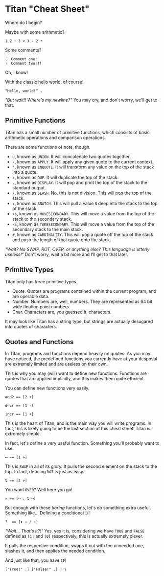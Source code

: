 # Titan "Cheat Sheet"
Where do I begin?

Maybe with some arithmetic?

```
1 2 + 3 × 3 - 2 ÷
```

Some comments?

```
⋮ Comment one!
⋮ Comment two!!!
```

Oh, I know!

With the classic hello world, of course!

```
"Hello, world!" .
```

*"But wait!! Where's my newline?"* You may cry, and don't worry, we'll get to that.

## Primitive Functions
Titan has a small number of primitive functions, which consists of basic arithmetic operations and comparison operations.

There are some functions of note, though.

- `∪`, known as `UNION`. It will concatenate two quotes together.
- `∘`, known as `APPLY`. It will apply any given quote to the current context.
- `'`, known as `ENQUOTE`. It will transform any value on the top of the stack into a quote.
- `:`, known as `DUP`. It will duplicate the top of the stack.
- `.`, known as `DISPLAY`. It will pop and print the top of the stack to the standard output.
- `/`, known as `SLASH`. No, this is not division. This will pop the top of the stack.
- `⋄`, known as `SNATCH`. This will pull a value `N` deep into the stack to the top of the stack.
- `>s`, known as `MOVESECONDARY`. This will move a value from the top of the stack to the secondary stack.
- `<s`, known as `TAKESECONDARY`. This will move a value from the top of the secondary stack to the main stack.
- `#`, known as `CARDINALITY`. This will pop a quote off the top of the stack and push the length of that quote onto the stack.

*"Wait? No SWAP, ROT, OVER, or anything else? This language is utterly useless!"* Don't worry, wait a bit more and I'll get to that later.

## Primitive Types
Titan only has *three* primitive types.

- Quote. Quotes are programs contained within the current program, and are operable data.
- Number. Numbers are, well, numbers. They are represented as 64 bit wide floating point numbers.
- Char. Characters are, you guessed it, characters.

It may look like Titan has a string type, but strings are actually desugared into quotes of characters.

## Quotes and Functions
In Titan, programs and functions depend heavily on quotes. As you may have noticed, the predefined functions you currently have at your desposal are extremely limited and are useless on their own.

This is why you may (will) want to define new functions. Functions are quotes that are applied implicitly, and this makes them quite efficient.

You can define new functions very easily.

```
add2 == [2 +]

decr == [1 -]

incr == [1 +]
```

This is the heart of Titan, and is the main way you will write programs. In fact, this is likely going to be the last section of this cheat sheet! Titan is extremely simple.

In fact, let's define a very useful function. Something you'll probably want to use.

```
⟷ == [1 ⋄]
```

This is `SWAP` in all of its glory. It pulls the second element on the stack to the top. In fact, defining `ROT` is just as easy.

```
⍉ == [2 ⋄]
```

You want `OVER`? Well here you go!

```
≍ == [⟷ : ⍉ ⟷]
```

But enough with these *boring* functions, let's do something extra useful. Something like... Defining a conditional `IF`!

```
?  == [⋄ ⟷ / ∘]
```

*"Wait... That's it?!"* Yes, yes it is, considering we have `TRUE` and `FALSE` defined as `[1]` and `[0]` respectively, this is actually extremely clever.

It pulls the respective condition, swaps it out with the unneeded one, slashes it, and then applies the needed condition.

And just like that, you have `IF`!

```
["True!" .] ["False!" .] T ?
```